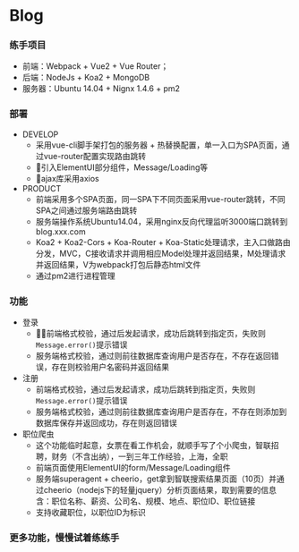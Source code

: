 # Blog

### 练手项目

* 前端：Webpack + Vue2 + Vue Router；
* 后端：NodeJs + Koa2 + MongoDB
* 服务器：Ubuntu 14.04 + Nignx 1.4.6 + pm2

### 部署
* DEVELOP
    * 采用vue-cli脚手架打包的服务器 + 热替换配置，单一入口为SPA页面，通过vue-router配置实现路由跳转
    * 引入ElementUI部分组件，Message/Loading等
    * ajax库采用axios
* PRODUCT
    * 前端采用多个SPA页面，同一SPA下不同页面采用vue-router跳转，不同SPA之间通过服务端路由跳转
    * 服务端操作系统Ubuntu14.04，采用nginx反向代理监听3000端口跳转到blog.xxx.com
    * Koa2 + Koa2-Cors + Koa-Router + Koa-Static处理请求，主入口做路由分发，MVC，C接收请求并调用相应Model处理并返回结果，M处理请求并返回结果，V为webpack打包后静态html文件
    * 通过pm2进行进程管理

### 功能
* 登录
    * 前端格式校验，通过后发起请求，成功后跳转到指定页，失败则`Message.error()`提示错误
    * 服务端格式校验，通过则前往数据库查询用户是否存在，不存在返回错误，存在则校验用户名密码并返回结果
* 注册
    * 前端格式校验，通过后发起请求，成功后跳转到指定页，失败则`Message.error()`提示错误
    * 服务端格式校验，通过则前往数据库查询用户是否存在，不存在则添加到数据库保存并返回成功，存在则返回错误
* 职位爬虫
    * 这个功能临时起意，女票在看工作机会，就顺手写了个小爬虫，智联招聘，财务（不含出纳），一到三年工作经验，上海，全职
    * 前端页面使用ElementUI的form/Message/Loading组件
    * 服务端superagent + cheerio，get拿到智联搜索结果页面（10页）并通过cheerio（nodejs下的轻量jquery）分析页面结果，取到需要的信息含：职位名称、薪资、公司名、规模、地点、职位ID、职位链接
    * 支持收藏职位，以职位ID为标识

### 更多功能，慢慢试着练练手